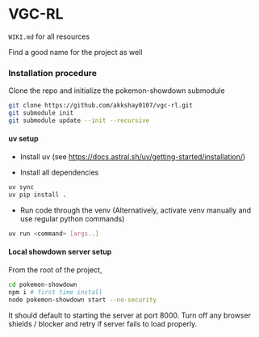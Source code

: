# VGC-RL

`WIKI.md` for all resources

Find a good name for the project as well

### Installation procedure

Clone the repo and initialize the pokemon-showdown submodule

```bash
git clone https://github.com/akkshay0107/vgc-rl.git
git submodule init
git submodule update --init --recursive
```

#### uv setup

- Install uv (see https://docs.astral.sh/uv/getting-started/installation/)

- Install all dependencies

```bash
uv sync
uv pip install .
```

- Run code through the venv (Alternatively, activate venv manually and use regular python commands)

```bash
uv run <command> [args..]
```

#### Local showdown server setup

From the root of the project,

```bash
cd pokemon-showdown
npm i # first time install
node pokemon-showdown start --no-security
```

It should default to starting the server at port 8000. Turn off any browser shields / blocker and retry if server fails to load properly.
